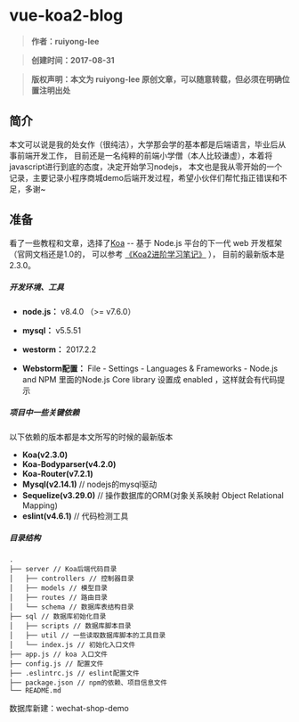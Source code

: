 # vue-koa2-blog

> **作者：ruiyong-lee**

> **创建时间：2017-08-31**

> **版权声明：本文为 ruiyong-lee 原创文章，可以随意转载，但必须在明确位置注明出处**

## 简介

本文可以说是我的处女作（很纯洁），大学那会学的基本都是后端语言，毕业后从事前端开发工作，
目前还是一名纯粹的前端小学僧（本人比较谦虚），本着将javascript进行到底的态度，决定开始学习nodejs，
本文也是我从零开始的一个记录，主要记录小程序商城demo后端开发过程，希望小伙伴们帮忙指正错误和不足，多谢~

## 准备

看了一些教程和文章，选择了[Koa](http://koa.bootcss.com) -- 基于 Node.js 平台的下一代 web 开发框架（官网文档还是1.0的，
可以参考 [《Koa2进阶学习笔记》](https://github.com/ChenShenhai/koa2-note) ），
目前的最新版本是2.3.0。

##### 开发环境、工具

- **node.js：** v8.4.0 （>= v7.6.0）

- **mysql：** v5.5.51

- **westorm：** 2017.2.2

- **Webstorm配置：** File - Settings - Languages & Frameworks - Node.js and NPM 里面的Node.js Core library 设置成 enabled ，这样就会有代码提示

##### 项目中一些关键依赖

以下依赖的版本都是本文所写的时候的最新版本

- **Koa(v2.3.0)**
- **Koa-Bodyparser(v4.2.0)**
- **Koa-Router(v7.2.1)**
- **Mysql(v2.14.1)** // nodejs的mysql驱动
- **Sequelize(v3.29.0)** // 操作数据库的ORM(对象关系映射 Object Relational Mapping)
- **eslint(v4.6.1)** // 代码检测工具

##### 目录结构

```
.
├── server // Koa后端代码目录
│   ├── controllers // 控制器目录
│   ├── models // 模型目录
│   ├── routes // 路由目录
│   └── schema // 数据库表结构目录
├── sql // 数据库初始化目录
│   ├── scripts // 数据库脚本目录
│   ├── util // 一些读取数据库脚本的工具目录
│   └── index.js // 初始化入口文件
├── app.js // koa 入口文件
├── config.js // 配置文件
├── .eslintrc.js // eslint配置文件
├── package.json // npm的依赖、项目信息文件
└── README.md
```

数据库新建：wechat-shop-demo